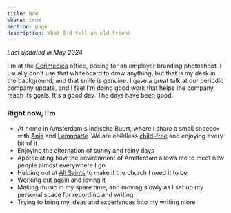 ```yaml
---
title: Now
share: true
section: page
description: What I'd tell an old friend
---
```

_Last updated in May 2024_
<!-- 
![A screen of a digital SLR camera displays an image of a person drawing on a whiteboard](https://res.cloudinary.com/dbi2zounq/image/upload/v1716494193/ofn1vadda593bdw5zng6.jpg) -->

I'm at the [Gerimedica](https://gerimedica.nl) office, posing for an employer branding photoshoot. I usually don't use that whiteboard to draw anything, but that _is_ my desk in the background, and that smile is genuine. I gave a great talk at our periodic company update, and I feel I'm doing good work that helps the company reach its goals. It's a good day. The days have been good.

### Right now, I'm

- At home in Amsterdam's Indische Buurt, where I share a small shoebox with [Anja](https://anjawaleson.notion.site/Anja-Waleson-0182c8df804b4b12ab6e70b5b5795a55) and [Lemonade](https://lemonade.waleson.us/). We are ~~childless~~ [child-free](https://en.wikipedia.org/wiki/Voluntary_childlessness) and enjoying every bit of it.
- Enjoying the alternation of sunny and rainy days
- Appreciating how the environment of Amsterdam allows me to meet new people almost everywhere I go
- Helping out at [All Saints](https://allsaintsamsterdam.church/) to make it the church I need it to be
- Working out again and loving it
- Making music in my spare time, and moving slowly as I set up my personal space for recording and writing
- Trying to bring my ideas and experiences into my writing more